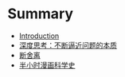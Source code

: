 # Summary

* [Introduction](README.md)
* [深度思考：不断逼近问题的本质](2020/0001.md)
* [断舍离](2020/0002.md)
* [半小时漫画科学史](2020/0003.md)

